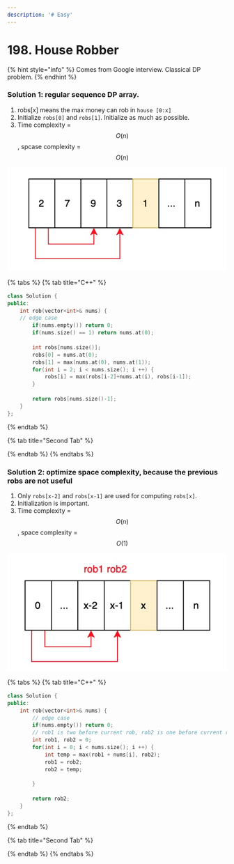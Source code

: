 ```yaml
---
description: '# Easy'
---
```


# 198. House Robber

{% hint style="info" %}
Comes from Google interview. Classical DP problem. 
{% endhint %}

### Solution 1: regular sequence DP array. 

1. robs\[x\] means the max money can rob in `house [0:x]`
2. Initialize `robs[0]` and `robs[1]`. Initialize as much as possible.
3. Time complexity = $$O(n)$$ , spcase complexity = $$O(n)$$ 

![When robber wants to rob \(2, 7, 9, 3, 1\) houses, two options: \(2, 7, 9, 3\) or \(2, 7, 9\) + 1](.gitbook/assets/1593574297604.jpg)

{% tabs %}
{% tab title="C++" %}
```cpp
class Solution {
public:
    int rob(vector<int>& nums) {
    // edge case
        if(nums.empty()) return 0;
        if(nums.size() == 1) return nums.at(0);
        
        int robs[nums.size()];
        robs[0] = nums.at(0);
        robs[1] = max(nums.at(0), nums.at(1));
        for(int i = 2; i < nums.size(); i ++) {
            robs[i] = max(robs[i-2]+nums.at(i), robs[i-1]);
        }
        
        return robs[nums.size()-1];
    }
};
```
{% endtab %}

{% tab title="Second Tab" %}

{% endtab %}
{% endtabs %}



### Solution 2: optimize space complexity, because the previous robs are not useful

1. Only `robs[x-2]` and `robs[x-1]` are used for computing `robs[x]`.
2. Initialization is important.
3. Time complexity = $$O(n)$$ , space complexity = $$O(1)$$ 

![](.gitbook/assets/1593575622878.jpg)

{% tabs %}
{% tab title="C++" %}
```cpp
class Solution {
public:
    int rob(vector<int>& nums) {
        // edge case
        if(nums.empty()) return 0;
        // rob1 is two before current rob, rob2 is one before current rob
        int rob1, rob2 = 0;
        for(int i = 0; i < nums.size(); i ++) {
            int temp = max(rob1 + nums[i], rob2);
            rob1 = rob2;
            rob2 = temp;
            
        }
        
        return rob2;
    }
};
```
{% endtab %}

{% tab title="Second Tab" %}

{% endtab %}
{% endtabs %}

